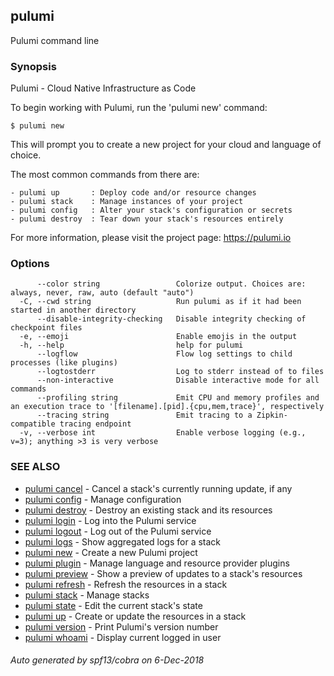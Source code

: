 ## pulumi

Pulumi command line

### Synopsis


Pulumi - Cloud Native Infrastructure as Code

To begin working with Pulumi, run the 'pulumi new' command:

    $ pulumi new

This will prompt you to create a new project for your cloud and language of choice.

The most common commands from there are:

    - pulumi up       : Deploy code and/or resource changes
    - pulumi stack    : Manage instances of your project
    - pulumi config   : Alter your stack's configuration or secrets
    - pulumi destroy  : Tear down your stack's resources entirely

For more information, please visit the project page: https://pulumi.io

### Options

```
      --color string                 Colorize output. Choices are: always, never, raw, auto (default "auto")
  -C, --cwd string                   Run pulumi as if it had been started in another directory
      --disable-integrity-checking   Disable integrity checking of checkpoint files
  -e, --emoji                        Enable emojis in the output
  -h, --help                         help for pulumi
      --logflow                      Flow log settings to child processes (like plugins)
      --logtostderr                  Log to stderr instead of to files
      --non-interactive              Disable interactive mode for all commands
      --profiling string             Emit CPU and memory profiles and an execution trace to '[filename].[pid].{cpu,mem,trace}', respectively
      --tracing string               Emit tracing to a Zipkin-compatible tracing endpoint
  -v, --verbose int                  Enable verbose logging (e.g., v=3); anything >3 is very verbose
```

### SEE ALSO
* [pulumi cancel](pulumi_cancel.md)	 - Cancel a stack's currently running update, if any
* [pulumi config](pulumi_config.md)	 - Manage configuration
* [pulumi destroy](pulumi_destroy.md)	 - Destroy an existing stack and its resources
* [pulumi login](pulumi_login.md)	 - Log into the Pulumi service
* [pulumi logout](pulumi_logout.md)	 - Log out of the Pulumi service
* [pulumi logs](pulumi_logs.md)	 - Show aggregated logs for a stack
* [pulumi new](pulumi_new.md)	 - Create a new Pulumi project
* [pulumi plugin](pulumi_plugin.md)	 - Manage language and resource provider plugins
* [pulumi preview](pulumi_preview.md)	 - Show a preview of updates to a stack's resources
* [pulumi refresh](pulumi_refresh.md)	 - Refresh the resources in a stack
* [pulumi stack](pulumi_stack.md)	 - Manage stacks
* [pulumi state](pulumi_state.md)	 - Edit the current stack's state
* [pulumi up](pulumi_up.md)	 - Create or update the resources in a stack
* [pulumi version](pulumi_version.md)	 - Print Pulumi's version number
* [pulumi whoami](pulumi_whoami.md)	 - Display current logged in user

###### Auto generated by spf13/cobra on 6-Dec-2018
